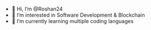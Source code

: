- 👋 Hi, I’m @Roshan24
- 👀 I’m interested in Software Development & Blockchain
- 🌱 I’m currently learning multiple coding languages

<!---
Roshan24/Roshan24 is a ✨ special ✨ repository because its `README.md` (this file) appears on your GitHub profile.
You can click the Preview link to take a look at your changes.
--->

